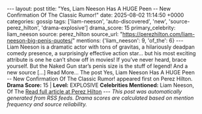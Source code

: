--- layout: post title: "Yes, Liam Neeson Has A HUGE Peen -- New Confirmation Of The Classic Rumor!" date: 2025-08-02 11:14:50 +0000 categories: gossip tags: ['liam-neeson', 'auto-discovered', 'new', 'source-perez_hilton', 'drama-explosive'] drama_score: 15 primary_celebrity: liam_neeson source: perez_hilton source_url: "https://perezhilton.com/liam-neeson-big-penis-quotes/" mentions: {'liam_neeson': 9, 'of_the': 6} --- Liam Neeson is a dramatic actor with tons of gravitas, a hilariously deadpan comedy presence, a surprisingly effective action star… but his most exciting attribute is one he can’t show off in movies! If you’ve never heard, brace yourself. But the Naked Gun star’s penis size is the stuff of legend! And a new source [...] Read More... The post Yes, Liam Neeson Has A HUGE Peen -- New Confirmation Of The Classic Rumor! appeared first on Perez Hilton. **Drama Score:** 15 | **Level:** EXPLOSIVE **Celebrities Mentioned:** Liam Neeson, Of The [Read full article at Perez Hilton](https://perezhilton.com/liam-neeson-big-penis-quotes/) --- *This post was automatically generated from RSS feeds. Drama scores are calculated based on mention frequency and source reliability.*